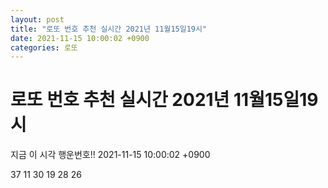 ```yaml
---
layout: post
title: "로또 번호 추천 실시간 2021년 11월15일19시"
date: 2021-11-15 10:00:02 +0900
categories: 로또
---
```


# 로또 번호 추천 실시간 2021년 11월15일19시

지금 이 시각 행운번호!! 2021-11-15 10:00:02 +0900

 37  11  30  19  28  26 

